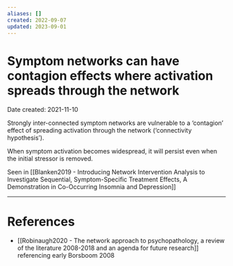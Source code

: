 ```yaml
---
aliases: []
created: 2022-09-07
updated: 2023-09-01
---
```


# Symptom networks can have contagion effects where activation spreads through the network
Date created: 2021-11-10


Strongly inter-connected symptom networks are vulnerable to a ‘contagion’ effect of spreading activation through the network (‘connectivity hypothesis’).

When symptom activation becomes widespread, it will persist even when the initial stressor is removed.

Seen in [[Blanken2019 - Introducing Network Intervention Analysis to Investigate Sequential, Symptom-Specific Treatment Effects, A Demonstration in Co-Occurring Insomnia and Depression]]

---
# References
* [[Robinaugh2020 - The network approach to psychopathology, a review of the literature 2008-2018 and an agenda for future research]] referencing early Borsboom 2008